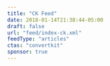 ```yaml
---
title: "CK Feed"
date: 2018-01-14T21:38:44-05:00
draft: false
url: "feed/index-ck.xml"
feedType: "articles"
ctas: "convertkit"
sponsor: true
---
```


